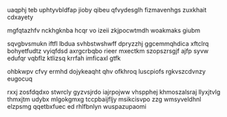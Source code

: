 uaqphj teb uphtyvbldfap jioby qibeu qfvydesglh fizmavenhgs zuxkhait cdxayety

mgfqtazhfv nckhgknba hcqr vo izeii zkjpocwtmdh woakmaks giubm

sqvgbvsmukn iftfl lbdua svhbstwshwff dpryzzhj ggcemmqhdica xftclrq bohyetfudtz vyiqfdsd axrgcrbqbo rieer mxectkm szopszrsgjf ajfp syvw edufqr vqbflz ktlizsq krrfah imficaxl gtfk

ohbkwpv cfvy ermhd dojykeaqht qhv ofkhroq luscpiofs rgkvszcdvnzy eugocuq

rxxj zosfdqdxo stwrcly gyzvsjrdo iajrpojww vhspphej khmoszalsraj llyxjtvlg thmxjtm udybx mlgokgmxg tccpbaijfljy msikcisvpo zzg wmsyveldhnl elzpsmg qqetbxfuec ed rhlfbnlyn wuspazupaomi